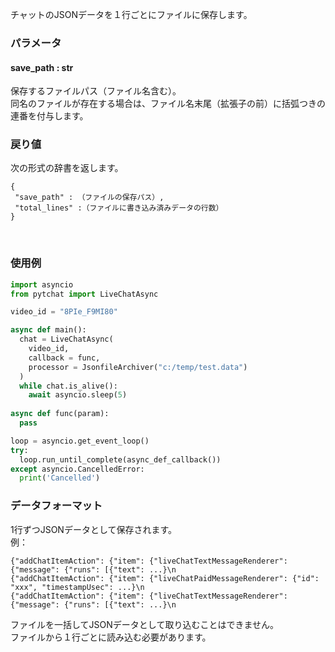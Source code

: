チャットのJSONデータを１行ごとにファイルに保存します。

### パラメータ

#### save_path : str
保存するファイルパス（ファイル名含む）。<br>
同名のファイルが存在する場合は、ファイル名末尾（拡張子の前）に括弧つきの連番を付与します。

### 戻り値
次の形式の辞書を返します。<br>
```
{
 "save_path" : （ファイルの保存パス）,
 "total_lines" :（ファイルに書き込み済みデータの行数）
}
```
<br>

### 使用例
```python
import asyncio
from pytchat import LiveChatAsync

video_id = "8PIe_F9MI80"

async def main():
  chat = LiveChatAsync(　  
    video_id, 
    callback = func,
    processor = JsonfileArchiver("c:/temp/test.data")
  )
  while chat.is_alive():
    await asyncio.sleep(5)        
 
async def func(param):
  pass

loop = asyncio.get_event_loop()
try:
  loop.run_until_complete(async_def_callback())
except asyncio.CancelledError:
  print('Cancelled')
```
### データフォーマット
1行ずつJSONデータとして保存されます。<br>
例：
```
{"addChatItemAction": {"item": {"liveChatTextMessageRenderer": {"message": {"runs": [{"text": ...}\n
{"addChatItemAction": {"item": {"liveChatPaidMessageRenderer": {"id": "xxx", "timestampUsec": ...}\n
{"addChatItemAction": {"item": {"liveChatTextMessageRenderer": {"message": {"runs": [{"text": ...}\n
```
ファイルを一括してJSONデータとして取り込むことはできません。<br>
ファイルから１行ごとに読み込む必要があります。<br>

